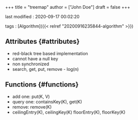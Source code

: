 +++
title = "treemap"
author = ["John Doe"]
draft = false
+++

last modified
: 2020-09-17 00:02:20


tags
: [Algorithm]({{< relref "20200916235844-algorithm" >}})


## Attributes {#attributes}

-   red-black tree based implementation
-   cannot have a null key
-   non synchronized
-   search, get, put, remove - log(n)


## Functions {#functions}

-   add one: put(K, V)
-   query one: containsKey(K), get(K)
-   remove: remove(K)
-   ceilingEntry(K), ceilingKey(K)
    floorEntry(K), floorKey(K)
